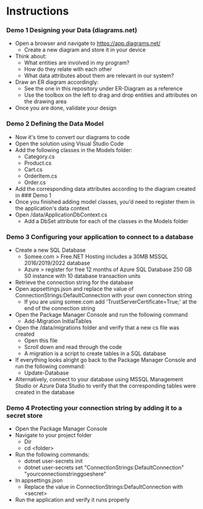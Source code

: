 # Instructions

### Demo 1 Designing your Data (diagrams.net)
- Open a browser and navigate to https://app.diagrams.net/
    - Create a new diagram and store it in your device
- Think about:
    - What entities are involved in my program?
    - How do they relate with each other
    - What data attributes about them are relevant in our system?
- Draw an ER diagram accordingly:
    - See the one in this repository under ER-Diagram as a reference
    - Use the toolbox on the left to drag and drop entities and attributes on the drawing area
- Once you are done, validate your design

### Demo 2 Defining the Data Model
- Now it's time to convert our diagrams to code
- Open the solution using Visual Studio Code
- Add the following classes in the Models folder:
    - Category.cs
    - Product.cs
    - Cart.cs
    - OrderItem.cs
    - Order.cs
- Add the corresponding data attributes according to the diagram created in ### Demo 1
- Once you finished adding model classes, you'd need to register them in the application's data context
- Open /data/ApplicationDbContext.cs
    - Add a DbSet<T> attribute for each of the classes in the Models folder

### Demo 3 Configuring your application to connect to a database
- Create a new SQL Database
    - Somee.com > Free.NET Hosting includes a 30MB MSSQL 2016/2019/2022 database
    - Azure > register for free 12 months of Azure SQL Database 250 GB S0 instance with 10 database transaction units
- Retrieve the connection string for the database
- Open appsettings.json and replace the value of ConnectionStrings:DefaultConnection with your own connection string
    - If you are using somee.com add 'TrustServerCertificate=True;' at the end of the connection string
- Open the Package Manager Console and run the following command
    - Add-Migration InitialTables
- Open the /data/migrations folder and verify that a new cs file was created
    - Open this file
    - Scroll down and read through the code
    - A migration is a script to create tables in a SQL database
- If everything looks alright go back to the Package Manager Console and run the following command:
    - Update-Database
- Alternatively, connect to your database using MSSQL Management Studio or Azure Data Studio to verify that the corresponding tables were created in the database

### Demo 4 Protecting your connection string by adding it to a secret store
- Open the Package Manager Console
- Navigate to your project folder
    - Dir
    - cd \<folder>
- Run the following commands:
    - dotnet user-secrets init
    - dotnet user-secrets set "ConnectionStrings:DefaultConnection" "yourconnectionstringgoeshere"
- In appsettings.json
    - Replace the value in ConnectionStrings:DefaultConnection with \<secret>
- Run the application and verify it runs properly